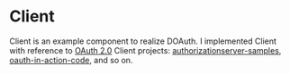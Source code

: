 # Client

Client is an example component to realize DOAuth.
I implemented Client with reference to [OAuth 2.0](https://tools.ietf.org/html/rfc6749) Client projects: [authorizationserver-samples](https://github.com/andifalk/authorizationserver-samples), [oauth-in-action-code](
oauth-in-action-code), and so on.